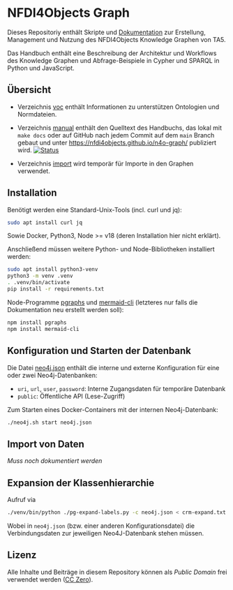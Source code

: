 # NFDI4Objects Graph

Dieses Repositoriy enthält Skripte und [Dokumentation](#handbuch) zur
Erstellung, Management und Nutzung des NFDI4Objects Knowledge Graphen von TA5.

Das Handbuch enthält eine Beschreibung der Architektur und Workflows des
Knowledge Graphen und Abfrage-Beispiele in Cypher und SPARQL in Python und
JavaScript.

## Übersicht

- Verzeichnis [voc](voc) enthält Informationen zu unterstützen Ontologien und
  Normdateien.

- Verzeichnis [manual](manual) enthält den Quelltext des Handbuchs, das
  lokal mit `make docs` oder auf GitHub nach jedem Commit auf dem `main` Branch
  gebaut und unter <https://nfdi4objects.github.io/n4o-graph/> publiziert wird.
  [![Status](https://github.com/nfdi4objects/n4o-graph/actions/workflows/quarto-publish.yml/badge.svg)](https://nfdi4objects.github.io/n4o-graph/)

- Verzeichnis [import](import) wird temporär für Importe in den Graphen verwendet.

## Installation

Benötigt werden eine Standard-Unix-Tools (incl. curl und jq):

~~~sh
sudo apt install curl jq
~~~

Sowie Docker, Python3, Node >= v18 (deren Installation hier nicht erklärt).

Anschließend müssen weitere Python- und Node-Bibliotheken installiert werden:

~~~sh
sudo apt install python3-venv
python3 -m venv .venv
. .venv/bin/activate
pip install -r requirements.txt
~~~

Node-Programme [pgraphs](https://www.npmjs.com/package/pgraphs)
und  [mermaid-cli](https://www.npmjs.com/package/@mermaid-js/mermaid-cli)
(letzteres nur falls die Dokumentation neu erstellt werden soll):

~~~sh
npm install pgraphs
npm install mermaid-cli
~~~

## Konfiguration und Starten der Datenbank

Die Datei [neo4j.json](neo4j.json) enthält die interne und externe
Konfiguration für eine oder zwei Neo4j-Datenbanken:

- `uri`, `url`, `user`, `password`: Interne Zugangsdaten für temporäre Datenbank
- `public`: Öffentliche API (Lese-Zugriff)

Zum Starten eines Docker-Containers mit der internen Neo4j-Datenbank:

~~~sh
./neo4j.sh start neo4j.json
~~~

## Import von Daten

*Muss noch dokumentiert werden*

## Expansion der Klassenhierarchie

Aufruf via

~~~sh
./venv/bin/python ./pg-expand-labels.py -c neo4j.json < crm-expand.txt
~~~

Wobei in `neo4j.json` (bzw. einer anderen Konfigurationsdatei) die Verbindungsdaten zur jeweiligen Neo4J-Datenbank stehen müssen.

## Lizenz

Alle Inhalte und Beiträge in diesem Repository können als *Public Domain* frei
verwendet werden ([CC Zero](https://creativecommons.org/publicdomain/zero/1.0/)).
